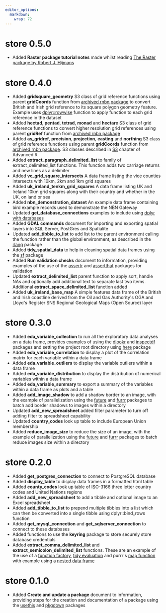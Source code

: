 ```yaml
---
editor_options: 
  markdown: 
    wrap: 72
---
```


# store 0.5.0

-   Added **Raster package tutorial notes** made whilst reading [The
    Raster package by Robert J.
    Hijmans](https://rspatial.org/raster/pkg/index.html)

# store 0.4.0 <!--# 2021-04-23 -->

-   Added **gridsquare_geometry** S3 class of grid reference functions
    using parent **gridCoords** function from [archived rnbn
    package](https://github.com/ropensci-archive/rnbn/issues/37) to
    convert British and Irish grid reference to its square polygon
    geometry feature. Example uses
    [dplyr::rowwise](https://dplyr.tidyverse.org/reference/rowwise.html)
    function to apply function to each grid reference in the dataset
-   Added **hectad**, **pentad**, **tetrad**, **monad** and **hectare**
    S3 class of grid reference functions to convert higher resolution
    grid references using parent **gridRef** function from [archived
    rnbn package](https://github.com/ropensci-archive/rnbn/issues/37)
-   Added **as_gridref**, **precision**, **projection**, **easting** and
    **northing** S3 class of grid reference functions using parent
    **gridCoords** function from [archived rnbn
    package](https://github.com/ropensci-archive/rnbn/issues/37). S3
    classes described in [S3](https://adv-r.hadley.nz/s3.html) chapter
    of Advanced R
-   Added **extract_paragraph_delimited_list** to family of
    extract_delimited_list functions. This function adds two carriage
    returns and new lines as a delimiter
-   Added **vc_grid_square_intersects** A data frame listing the vice
    counties intersects with 10km, 2km and 1km grid squares
-   Added **uk_ireland_tenkm_grid_squares** A data frame listing UK and
    Ireland 10km grid squares along with their country and whether in
    the UK, on land or sea
-   Added **nbn_demonstration_dataset** An example data frame containing
    bird example records used to demonstrate the NBN Gateway
-   Updated **get_database_connections** examples to include using
    [dplyr with databases](https://db.rstudio.com/dplyr/)
-   Added **GDAL commands** document for importing and exporting spatial
    layers into SQL Server, PostGres and Spatialite
-   Updated **add_tibble_to_list** to add list to the parent environment
    calling the function rather than the global environment, as
    described in the [rlang](https://rlang.r-lib.org/index.html) package
-   Added **tidy_spatial_data** to help in cleaning spatial data frames
    using the [sf](https://r-spatial.github.io/sf/) package
-   Added **Run validation checks** document to information, providing
    examples of the use of the
    [assertr](https://cran.r-project.org/web/packages/assertr/vignettes/assertr.html)
    and [assertthat](https://github.com/hadley/assertthat) packages for
    validation
-   Updated **extract_delimited_list** parent function to apply sort,
    handle NAs and optionally add additional text to separate last two
    items. Additional **extract_space_delimited_list** function added
-   Added **uk_ireland_base_map** A simple features data frame of the
    British and Irish coastline derived from the Oil and Gas Authority's
    OGA and Lloyd's Register SNS Regional Geological Maps (Open Source)
    layer

# store 0.3.0 <!--# 2021-03-17 -->

-   Added **eda_variable_collection** to run all the exploratory data
    analyses on a data frame, provides examples of using the
    [dlookr](https://github.com/choonghyunryu/dlookr) and
    [inspectdf](https://alastairrushworth.github.io/inspectdf/) packages
    and setting the project root directory using
    [here](https://github.com/r-lib/here) package
-   Added **eda_variable_correlation** to display a plot of the
    correlation matrix for each variable within a data frame
-   Added **eda_variable_outliers** to display the variable outliers
    within a data frame
-   Added **eda_variable_distribution** to display the distribution of
    numerical variables within a data frame
-   Added **eda_variable_summary** to export a summary of the variables
    within a data frame as plots and a table
-   Added **add_image_shadow** to add a shadow border to an image, with
    the example of parallelization using the
    [future](https://github.com/HenrikBengtsson/future) and
    [furrr](https://davisvaughan.github.io/furrr/) packages to batch add
    border shadows to images within a directory
-   Updated **add_new_spreadsheet** added filter parameter to turn off
    adding filter to spreadsheet capability
-   Updated **country_codes** look up table to include European Union
    membership
-   Added **reduce_image_size** to reduce the size of an image, with the
    example of parallelization using the
    [future](https://github.com/HenrikBengtsson/future) and
    [furrr](https://davisvaughan.github.io/furrr/) packages to batch
    reduce images size within a directory

# store 0.2.0 <!--# 2021-03-02 -->

-   Added **get_postgres_connection** to connect to PostgreSQL database
-   Added **display_table** to display data frames in a formatted html
    table
-   Added **county_codes** look up table of ISO-3166 three letter
    country codes and United Nations regions
-   Added **add_new_spreadsheet** to add a tibble and optional image to
    an Excel spreadsheet
-   Added **add_tibble_to_list** to prepend multiple tibbles into a list
    which can then be converted into a single tibble using
    dplyr::bind_rows function
-   Added **get_mysql_connection** and **get_sqlserver_connection** to
    connect to these databases
-   Added functions to use the **keyring** package to store securely
    store database credentials
-   Added **extract_comma_delimited_list** and
    **extract_semicolon_delimited_list** functions. These are an example
    of the use of a [function
    factory](https://adv-r.hadley.nz/function-factories.html), [tidy
    evaluation](https://www.tidyverse.org/blog/2020/02/glue-strings-and-tidy-eval/)
    and purrr's [map
    function](https://purrr.tidyverse.org/reference/map.html) with
    example using a [nested data
    frame](https://cran.r-project.org/web/packages/tidyr/vignettes/nest.html)

# store 0.1.0 <!--# 2021-02-20 -->

-   Added **Create and update a package** document to information,
    providing steps for the creation and documentation of a package
    using the [usethis](https://usethis.r-lib.org/) and
    [pkgdown](https://pkgdown.r-lib.org/) packages
